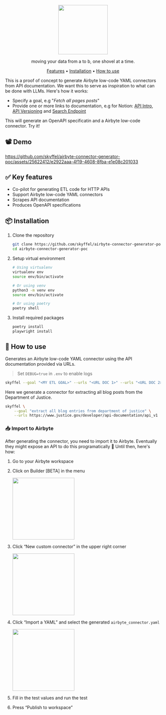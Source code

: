 <div align="center">
	<p><img width="160px" src="https://framerusercontent.com/images/RhOCQS0e2x94WZq2d8hpht7INRQ.png" /></p>
	<p>moving your data from a to b, one shovel at a time.</p>
	<p align="center">
		<a href="#-key-features">Features</a> •
		<a href="#-installation">Installation</a> •
		<a href="#-how-to-use">How to use</a>
   	 </p>
</div>

This is a proof of concept to generate Airbyte low-code YAML connectors from API documentation. We want this to serve as inspiration to what can be done with LLMs. Here's how it works:

- Specify a goal, e.g "_Fetch all pages posts_"
- Provide one or more links to documentation, e.g for Notion: [API Intro](https://developers.notion.com/reference/intro), [API Versioning](https://developers.notion.com/reference/versioning) and [Search Endpoint](https://developers.notion.com/reference/post-search)

This will generate an OpenAPI specificatin and a Airbyte low-code connector. Try it!

## 📽️ Demo

https://github.com/skyffel/airbyte-connector-generator-poc/assets/25622412/e2922aaa-4f19-4608-8fba-e1e08c201033


## ✅ Key features

- Co-pilot for generating ETL code for HTTP APIs
- Support Airbyte low-code YAML connectors
- Scrapes API documentation
- Produces OpenAPI specifications

## 📦 Installation

1. Clone the repository

   ```bash
   git clone https://github.com/skyffel/airbyte-connector-generator-poc
   cd airbyte-connector-generator-poc
   ```

2. Setup virtual environment

   ```bash
   # Using virtualenv
   virtualenv env
   source env/bin/activate

   # Or using venv
   python3 -m venv env
   source env/bin/activate

   # Or using poetry
   poetry shell
   ```

3. Install required packages

   ```bash
   poetry install
   playwright install
   ```

## 🚀 How to use

Generates an Airbyte low-code YAML connector using the API documentation provided via URLs.

> Set `DEBUG=true` in `.env` to enable logs

```bash
skyffel --goal "<MY ETL GOAL>" --urls "<URL DOC 1>" --urls "<URL DOC 2>"
```

Here we generate a connector for extracting all blog posts from the Department of Justice.

```bash
skyffel \
    --goal "extract all blog entries from department of justice" \
    --urls https://www.justice.gov/developer/api-documentation/api_v1
```

### 📥 Import to Airbyte

After generating the connector, you need to import it to Airbyte. Eventually they might expose an API to do this programatically 🤞 Until then, here's how:

1. Go to your Airbyte workspace
2. Click on Builder [BETA] in the menu

   <img width="200px" src="https://github.com/skyffel/airbyte-connector-generator-poc/assets/25622412/4b7ce182-03b4-48d7-a99a-bead287ff297" />

3. Click “New custom connector” in the upper right corner

   <img width="200px" src="https://github.com/skyffel/airbyte-connector-generator-poc/assets/25622412/f89d0660-1dc1-4f37-b46c-c22a94e7cee0" />

4. Click “Import a YAML” and select the generated `airbyte_connector.yaml`

   <img width="200px" src="https://github.com/skyffel/airbyte-connector-generator-poc/assets/25622412/dc210240-b23d-47b0-a024-26e70834b28a" />

5. Fill in the test values and run the test
6. Press “Publish to workspace”
